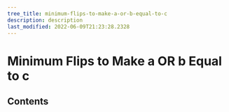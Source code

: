 ```yaml
---
tree_title: minimum-flips-to-make-a-or-b-equal-to-c
description: description
last_modified: 2022-06-09T21:23:28.2328
---
```


# Minimum Flips to Make a OR b Equal to c

## Contents

